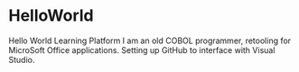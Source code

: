 # HelloWorld
Hello World Learning Platform
I am an old COBOL programmer, retooling for MicroSoft Office applications.
Setting up GitHub to interface with Visual Studio.
